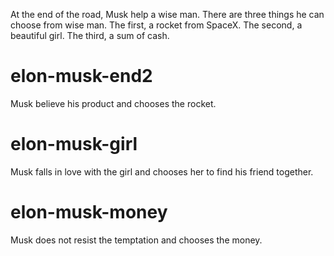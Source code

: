 At the end of the road, Musk help a wise man. There are three things he can choose from wise man. The first, a rocket from SpaceX. The second, a beautiful girl. The third, a sum of cash.

# elon-musk-end2
Musk believe his product and chooses the rocket.

# elon-musk-girl
Musk falls in love with the girl and chooses her to find his friend together.

# elon-musk-money
Musk does not resist the temptation and chooses the money.

